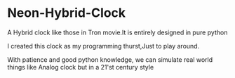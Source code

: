 Neon-Hybrid-Clock
=================

A Hybrid clock like those in Tron movie.It is entirely designed in pure python 

I created this clock as my programming thurst,Just to play around.

With patience and good python knowledge, we can simulate real world things like Analog clock but in a 21'st century style
